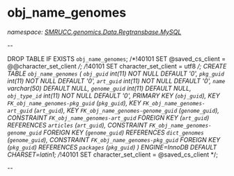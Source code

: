 ﻿# obj_name_genomes
_namespace: [SMRUCC.genomics.Data.Regtransbase.MySQL](./index.md)_

--
 
 DROP TABLE IF EXISTS `obj_name_genomes`;
 /*!40101 SET @saved_cs_client = @@character_set_client */;
 /*!40101 SET character_set_client = utf8 */;
 CREATE TABLE `obj_name_genomes` (
 `obj_guid` int(11) NOT NULL DEFAULT '0',
 `pkg_guid` int(11) NOT NULL DEFAULT '0',
 `art_guid` int(11) NOT NULL DEFAULT '0',
 `name` varchar(50) DEFAULT NULL,
 `genome_guid` int(11) DEFAULT NULL,
 `obj_type_id` int(11) NOT NULL DEFAULT '0',
 PRIMARY KEY (`obj_guid`),
 KEY `FK_obj_name_genomes-pkg_guid` (`pkg_guid`),
 KEY `FK_obj_name_genomes-art_guid` (`art_guid`),
 KEY `FK_obj_name_genomes-genome_guid` (`genome_guid`),
 CONSTRAINT `FK_obj_name_genomes-art_guid` FOREIGN KEY (`art_guid`) REFERENCES `articles` (`art_guid`),
 CONSTRAINT `FK_obj_name_genomes-genome_guid` FOREIGN KEY (`genome_guid`) REFERENCES `dict_genomes` (`genome_guid`),
 CONSTRAINT `FK_obj_name_genomes-pkg_guid` FOREIGN KEY (`pkg_guid`) REFERENCES `packages` (`pkg_guid`)
 ) ENGINE=InnoDB DEFAULT CHARSET=latin1;
 /*!40101 SET character_set_client = @saved_cs_client */;
 
 --




